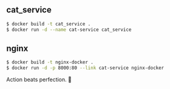 ## cat_service

```sh
$ docker build -t cat_service .
$ docker run -d --name cat-service cat_service
```

## nginx

```sh
$ docker build -t nginx-docker .
$ docker run -d -p 8000:80 --link cat-service nginx-docker
```

<!-- INSPIRATIONAL_QUOTE_START -->
Action beats perfection.
🦖
<!-- INSPIRATIONAL_QUOTE_END -->
